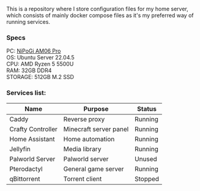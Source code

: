 This is a repository where I store configuration files for my home server, which consists of mainly docker compose files as it's my preferred way of running services.

### Specs
PC: [NiPoGi AM06 Pro](https://www.amazon.fr/dp/B0CQ2N6CQ5)<br>
OS: Ubuntu Server 22.04.5<br>
CPU: AMD Ryzen 5 5500U<br>
RAM: 32GB DDR4<br>
STORAGE: 512GB M.2 SSD

### Services list:
Name                | Purpose                | Status
------------------- | ---------------------- | -------
Caddy               | Reverse proxy          | Running
Crafty Controller   | Minecraft server panel | Running
Home Assistant      | Home automation        | Running
Jellyfin            | Media library          | Running
Palworld Server     | Palworld server        | Unused
Pterodactyl         | General game server    | Running
qBittorrent         | Torrent client         | Stopped
